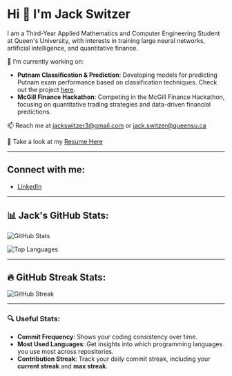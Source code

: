 # Hi 👋 I'm Jack Switzer

I am a Third-Year Applied Mathematics and Computer Engineering Student at Queen's University, with interests in training large neural networks, artificial intelligence, and quantitative finance.

🚀 I’m currently working on:
- **Putnam Classification & Prediction**: Developing models for predicting Putnam exam performance based on classification techniques. Check out the project [here](https://github.com/JackSwitzer/PutnamPrediction).
- **McGill Finance Hackathon**: Competing in the McGill Finance Hackathon, focusing on quantitative trading strategies and data-driven financial predictions.

📫 Reach me at jackswitzer3@gmail.com or jack.switzer@queensu.ca

📄 Take a look at my [Resume Here](https://github.com/JackSwitzer/JackSwitzer/blob/main/JackSwitzerResume.pdf)

---

## Connect with me:
- [LinkedIn](https://www.linkedin.com/in/jack-switzer-/)

---

## 📊 Jack's GitHub Stats:

![GitHub Stats](https://github-readme-stats.vercel.app/api?username=JackSwitzer&show_icons=true&count_private=true&theme=radical&cache_seconds=1800)

![Top Languages](https://github-readme-stats.vercel.app/api/top-langs/?username=JackSwitzer&layout=compact&theme=radical)

---

## 🔥 GitHub Streak Stats:
![GitHub Streak](https://github-readme-streak-stats.herokuapp.com/?user=JackSwitzer&theme=radical)

---

### 🔍 Useful Stats:

- **Commit Frequency**: Shows your coding consistency over time.
- **Most Used Languages**: Get insights into which programming languages you use most across repositories.
- **Contribution Streak**: Track your daily commit streak, including your **current streak** and **max streak**.
